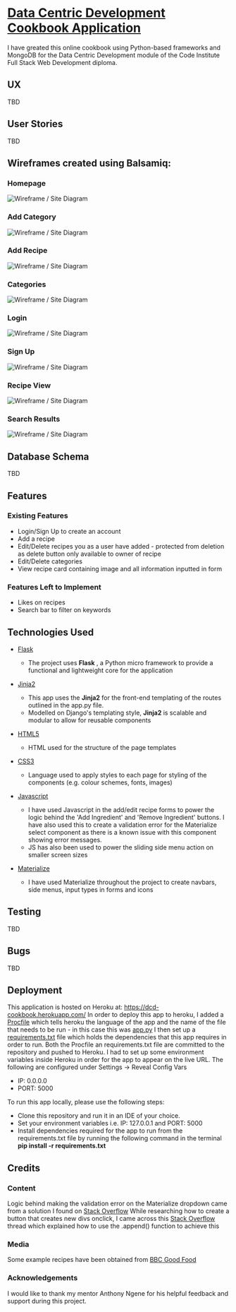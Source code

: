 # [Data Centric Development Cookbook Application](https://dcd-cookbook.herokuapp.com/)

I have greated this online cookbook using Python-based frameworks and MongoDB for the Data Centric Development module of the Code Institute Full Stack Web Development diploma.

## UX
TBD

## User Stories
TBD

## Wireframes created using Balsamiq:

### Homepage

![Wireframe / Site Diagram](static/images/wireframes/DCD_Homepage.png "Homepage")


### Add Category

![Wireframe / Site Diagram](static/images/wireframes/DCD_Add_Category.png "Add Category")


### Add Recipe

![Wireframe / Site Diagram](static/images/wireframes/DCD_Add_Recipe.png "Add Recipe")


### Categories

![Wireframe / Site Diagram](static/images/wireframes/DCD_Categories.png "Categories")


### Login

![Wireframe / Site Diagram](static/images/wireframes/DCD_Login.png "Login")


### Sign Up

![Wireframe / Site Diagram](static/images/wireframes/DCD_Sign_up.png "Sign Up")


### Recipe View

![Wireframe / Site Diagram](static/images/wireframes/DCD_Recipe_View.png "Recipe View")


### Search Results

![Wireframe / Site Diagram](static/images/wireframes/DCD_Search_Results.png "Search Results")

## Database Schema
TBD

## Features
 
### Existing Features
- Login/Sign Up to create an account
- Add a recipe
- Edit/Delete recipes you as a user have added - protected from deletion as delete button only available to owner of recipe
- Edit/Delete categories
- View recipe card containing image and all information inputted in form

### Features Left to Implement
- Likes on recipes
- Search bar to filter on keywords

## Technologies Used

- [Flask](http://flask.pocoo.org/)
    - The project uses **Flask** , a Python micro framework to provide a functional and lightweight core for the application

- [Jinja2](http://jinja.pocoo.org/docs/2.10/)
    - This app uses the **Jinja2** for the front-end templating of the routes outlined in the app.py file. 
    - Modelled on Django's templating style, **Jinja2** is scalable and modular to allow for reusable components

- [HTML5](https://developer.mozilla.org/en-US/docs/Web/Guide/HTML/HTML5)
    - HTML used for the structure of the page templates

- [CSS3](https://developer.mozilla.org/en-US/docs/Web/CSS)
    - Language used to apply styles to each page for styling of the components (e.g. colour schemes, fonts, images)
    
- [Javascript](https://developer.mozilla.org/en-US/docs/Web/JavaScript)
    - I have used Javascript in the add/edit recipe forms to power the logic behind the 'Add Ingredient' and 'Remove Ingredient' buttons. I have also used this to create a validation error for the Materialize select component as there is a known issue with this component showing error messages.
    - JS has also been used to power the sliding side menu action on smaller screen sizes
    
- [Materialize](https://materializecss.com/)
    - I have used Materialize throughout the project to create navbars, side menus, input types in forms and icons

## Testing
TBD

## Bugs
TBD

## Deployment

This application is hosted on Heroku at: https://dcd-cookbook.herokuapp.com/ In order to deploy this app to heroku, I added a [Procfile](https://github.com/charlotteskinner90/dcd-milestone-project-recipe-hub/blob/master/Procfile) which tells heroku the language of the app and the name of the file that needs to be run - in this case this was [app.py](https://github.com/charlotteskinner90/dcd-milestone-project-recipe-hub/blob/master/app.py)
I then set up a [requirements.txt](https://github.com/charlotteskinner90/dcd-milestone-project-recipe-hub/blob/master/requirements.txt) file which holds the dependencies that this app requires in order to run. Both the Procfile an requirements.txt file are committed to the repository and pushed to Heroku.
I had to set up some environment variables inside Heroku in order for the app to appear on the live URL. The following are configured under Settings -> Reveal Config Vars
  - IP: 0.0.0.0
  - PORT: 5000

To run this app locally, please use the following steps:
  - Clone this repository and run it in an IDE of your choice.
  - Set your environment variables i.e. IP: 127.0.0.1 and PORT: 5000
  - Install dependencies required for the app to run from the requirements.txt file by running the following command in the terminal **pip install -r requirements.txt**

## Credits

### Content
 
Logic behind making the validation error on the Materialize dropdown came from a solution I found on [Stack Overflow](https://stackoverflow.com/a/36806073)
While researching how to create a button that creates new divs onclick, I came across this [Stack Overflow](https://stackoverflow.com/a/6678088) thread which explained how to use the .append() function to achieve this

### Media

Some example recipes have been obtained from [BBC Good Food](https://www.bbcgoodfood.com/)

### Acknowledgements

I would like to thank my mentor Anthony Ngene for his helpful feedback and support during this project.
